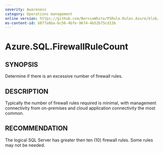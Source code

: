 ```yaml
---
severity: Awareness
category: Operations management
online version: https://github.com/BernieWhite/PSRule.Rules.Azure/blob/master/docs/rules/en-US/Azure.SQL.FirewallRuleCount.md
ms-content-id: b877a8ba-bc56-4bfe-9674-4b52b75cd13b
---
```


# Azure.SQL.FirewallRuleCount

## SYNOPSIS

Determine if there is an excessive number of firewall rules.

## DESCRIPTION

Typically the number of firewall rules required is minimal, with management connectivity from on-premises and cloud application connectivity the most common.

## RECOMMENDATION

The logical SQL Server has greater then ten (10) firewall rules. Some rules may not be needed.

